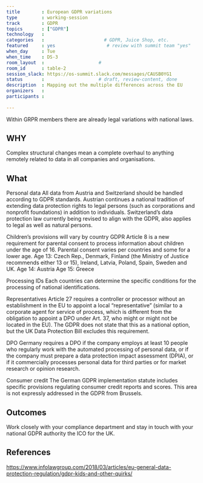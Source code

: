 ```yaml
---
title        : European GDPR variations
type         : working-session
track        : GDPR
topics       : ["GDPR"]
technology   :
categories   :                      # GDPR, Juice Shop, etc.
featured     : yes                   # review with summit team "yes"
when_day     : Tue
when_time    : DS-3
room_layout  :                    #
room_id      : table-2
session_slack: https://os-summit.slack.com/messages/CAUSB0YG1
status       :                    # draft, review-content, done
description  : Mapping out the multiple differences across the EU
organizers   :
participants :
    
---
```


Within GRPR members there are already legal variations with national laws.

## WHY

Complex structural changes mean a complete overhaul to anything remotely related to data in all companies and organisations.

## What

Personal data
All data from Austria and Switzerland should be handled according to GDPR standards.
Austrian continues a national tradition of extending data protection rights to legal persons (such as corporations and nonprofit foundations) in addition to individuals.
Switzerland’s data protection law currently being revised to align with the GDPR, also applies to legal as well as natural persons.


Children’s provisions will vary by country
GDPR Article 8 is a new requirement for parental consent to process information about children under the age of 16. Parental consent varies per countries and some for a lower age.
Age 13:      Czech Rep., Denmark, Finland (the Ministry of Justice recommends either 13
	       or 15), Ireland, Latvia, Poland, Spain, Sweden and UK.
Age 14:      Austria
Age 15:      Greece


Processing IDs
Each countries can determine the specific conditions for the processing of national identifications.

Representatives
Article 27 requires a controller or processor without an establishment in the EU to appoint a local “representative” (similar to a corporate agent for service of process, which is different from the obligation to appoint a DPO under Art. 37, who might or might not be located in the EU).  The GDPR does not state that this as a national option, but the UK Data Protection Bill excludes this requirement.

DPO
Germany requires a DPO if the company employs at least 10 people who regularly work with the automated processing of personal data, or if the company must prepare a data protection impact assessment (DPIA), or if it commercially processes personal data for third parties or for market research or opinion research.


Consumer credit
The German GDPR implementation statute includes specific provisions regulating consumer credit reports and scores.  This area is not expressly addressed in the GDPR from Brussels.



## Outcomes

Work closely with your compliance department and stay in touch with your national GDPR authority the ICO for the UK.

## References

https://www.infolawgroup.com/2018/03/articles/eu-general-data-protection-regulation/gdpr-kids-and-other-quirks/
